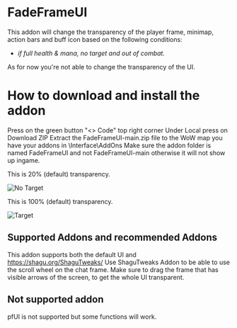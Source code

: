 # FadeFrameUI
This addon will change the transparency of the player frame, minimap, action bars and buff icon based on the following conditions:    
- *if full health & mana, no target and out of combat.*

As for now you're not able to change the transparency of the UI.

# How to download and install the addon
Press on the green button "<> Code" top right corner
Under Local press on Download ZIP
Extract the FadeFrameUI-main.zip file to the WoW map you have your addons in \Interface\AddOns
Make sure the addon folder is named FadeFrameUI and not FadeFrameUI-main otherwise it will not show up ingame.

This is 20% (default) transparency.

![No Target](https://github.com/user-attachments/assets/13dff91d-ebca-440a-86d0-f4474ef87424)

This is 100% (default) transparency.

![Target](https://github.com/user-attachments/assets/0ccc2300-3367-42b5-b5df-86158164297f)

## Supported Addons and recommended Addons
This addon supports both the default UI and https://shagu.org/ShaguTweaks/
Use ShaguTweaks Addon to be able to use the scroll wheel on the chat frame.
Make sure to drag the frame that has visible arrows of the screen, to get the whole UI transparent.

## Not supported addon
pfUI is not supported but some functions will work.
